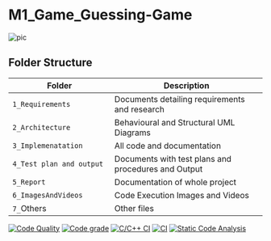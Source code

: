 # M1_Game_Guessing-Game
![pic](https://user-images.githubusercontent.com/75090416/143022777-f216ccde-4acb-422a-a1af-4b0ee7058d98.png)
## Folder Structure
Folder                   | Description
-------------------------| -----------------------------------------
`1_Requirements`         | Documents detailing requirements and research
`2_Architecture     `         | Behavioural and Structural UML Diagrams
`3_Implemenatation `     | All code and documentation
`4_Test plan and output     `       | Documents with test plans and procedures and Output
`5_Report`               | Documentation of whole project
`6_ImagesAndVideos`      | Code Execution Images and Videos
`7_`Others      | Other files

[![Code Quality](https://www.code-inspector.com/project/28121/score/svg)](https://www.code-inspector.com)
[![Code grade](https://www.code-inspector.com/project/28121/status/svg)](https://www.code-inspector.com)
[![C/C++ CI](https://github.com/Aravind-Nadigadda/M1_Game_Guessing-Game/actions/workflows/c-cpp.yml/badge.svg)](https://github.com/Bamini-Varalaxmi/stepin-Guessing-Game/actions/workflows/c-cpp.yml)
[![CI](https://github.com/Aravind-Nadigadda/M1_Game_Guessing-Game/workflows/main.yml/badge.svg)](https://github.com/Bamini-Varalaxmi/stepin-Guessing-Game/actions/workflows/main.yml)
[![Static Code Analysis](https://github.com/Aravind-Nadigadda/M1_Game_Guessing-Game/actions/workflows/static.yml/badge.svg)](https://github.com/Bamini-Varalaxmi/stepin-Guessing-Game/actions/workflows/static.yml)
